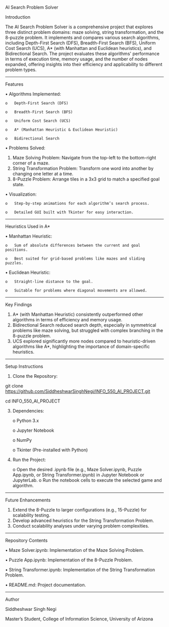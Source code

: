 AI Search Problem Solver

Introduction

The AI Search Problem Solver is a comprehensive project that explores three distinct problem domains: maze solving, string transformation, and the 8-puzzle problem. It implements and compares various search algorithms, including Depth-First Search (DFS), Breadth-First Search (BFS), Uniform Cost Search (UCS), A* (with Manhattan and Euclidean heuristics), and Bidirectional Search. The project evaluates these algorithms' performance in terms of execution time, memory usage, and the number of nodes expanded, offering insights into their efficiency and applicability to different problem types.
________________________________________

Features

•	Algorithms Implemented:

    o	Depth-First Search (DFS)
    
    o	Breadth-First Search (BFS)
    
    o	Uniform Cost Search (UCS)
    
    o	A* (Manhattan Heuristic & Euclidean Heuristic)
    
    o	Bidirectional Search

•	Problems Solved:

1.	Maze Solving Problem: Navigate from the top-left to the bottom-right corner of a maze.
2.	String Transformation Problem: Transform one word into another by changing one letter at a time.
3.	8-Puzzle Problem: Arrange tiles in a 3x3 grid to match a specified goal state.

•	Visualization:

    o	Step-by-step animations for each algorithm’s search process.
    
    o	Detailed GUI built with Tkinter for easy interaction.
________________________________________

Heuristics Used in A*

•	Manhattan Heuristic:

    o	Sum of absolute differences between the current and goal positions.
    
    o	Best suited for grid-based problems like mazes and sliding puzzles.

•	Euclidean Heuristic:

    o	Straight-line distance to the goal.
    
    o	Suitable for problems where diagonal movements are allowed.
________________________________________

Key Findings

1.	A* (with Manhattan Heuristic) consistently outperformed other algorithms in terms of efficiency and memory usage.
2.	Bidirectional Search reduced search depth, especially in symmetrical problems like maze solving, but struggled with complex branching in the 8-puzzle problem.
3.	UCS explored significantly more nodes compared to heuristic-driven algorithms like A*, highlighting the importance of domain-specific heuristics.
________________________________________

Setup Instructions

1.	Clone the Repository:
   
git clone https://github.com/SiddheshwarSinghNegi/INFO_550_AI_PROJECT.git

cd INFO_550_AI_PROJECT

3.	Dependencies:
   
    o	Python 3.x
    
    o	Jupyter Notebook
    
    o	NumPy
    
    o	Tkinter (Pre-installed with Python)

5.	Run the Project:
   
    o	Open the desired .ipynb file (e.g., Maze Solver.ipynb, Puzzle App.ipynb, or String Transformer.ipynb) in Jupyter Notebook or JupyterLab.
    o	Run the notebook cells to execute the selected game and algorithm.
________________________________________

Future Enhancements

1.	Extend the 8-Puzzle to larger configurations (e.g., 15-Puzzle) for scalability testing.
2.	Develop advanced heuristics for the String Transformation Problem.
3.	Conduct scalability analyses under varying problem complexities.
________________________________________

Repository Contents

•	Maze Solver.ipynb: Implementation of the Maze Solving Problem.

•	Puzzle App.ipynb: Implementation of the 8-Puzzle Problem.

•	String Transformer.ipynb: Implementation of the String Transformation Problem.

•	README.md: Project documentation.
________________________________________

Author

Siddheshwar Singh Negi

Master’s Student, College of Information Science, University of Arizona

